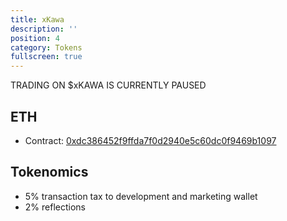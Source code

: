 ```yaml
---
title: xKawa
description: ''
position: 4
category: Tokens
fullscreen: true
---
```

<alert type="danger" class="shadow-md">

<div class="sm:text-sm text-lg dark:text-white font-bold">TRADING ON $xKAWA IS CURRENTLY PAUSED</div>

</alert>

## ETH

- Contract: [0xdc386452f9ffda7f0d2940e5c60dc0f9469b1097](https://etherscan.io/token/0xdc386452f9ffda7f0d2940e5c60dc0f9469b1097)

## Tokenomics

- 5% transaction tax to development and marketing wallet
- 2% reflections
